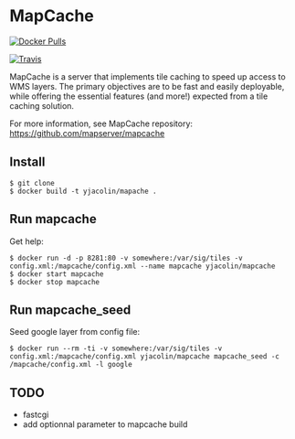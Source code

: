 # MapCache

[![Docker Pulls](https://img.shields.io/docker/pulls/yjacolin/mapcache.svg)](https://hub.docker.com/r/camptocamp/mapcache/)

[![Travis](https://travis-ci.org/camptocamp/docker-mapcache.svg)](https://travis-ci.org/camptocamp/docker-mapcache)

MapCache is a server that implements tile caching to speed up access to WMS
layers. The primary objectives are to be fast and easily deployable, while
offering the essential features (and more!) expected from a tile caching
solution.

For more information, see MapCache repository: 
https://github.com/mapserver/mapcache

## Install
```
$ git clone
$ docker build -t yjacolin/mapache .
```

## Run mapcache

Get help:
```
$ docker run -d -p 8281:80 -v somewhere:/var/sig/tiles -v config.xml:/mapcache/config.xml --name mapcache yjacolin/mapcache
$ docker start mapcache
$ docker stop mapcache
```

## Run mapcache_seed

Seed google layer from config file:
```
$ docker run --rm -ti -v somewhere:/var/sig/tiles -v config.xml:/mapcache/config.xml yjacolin/mapcache mapcache_seed -c /mapcache/config.xml -l google
```

## TODO

* fastcgi
* add optionnal parameter to mapcache build

